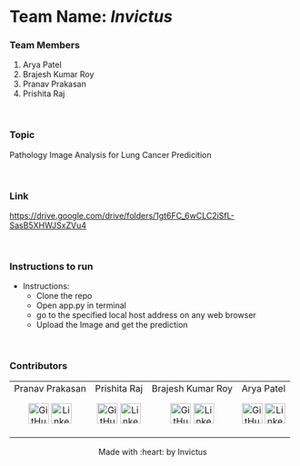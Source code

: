 # Team Name: *Invictus*

### Team Members
 1. Arya Patel
 2. Brajesh Kumar Roy
 3. Pranav Prakasan
 4. Prishita Raj
 
 <br>

### Topic

Pathology Image Analysis for Lung Cancer Predicition

<br>

### Link
https://drive.google.com/drive/folders/1gt6FC_6wCLC2iSfL-SasB5XHWJSxZVu4 

<br>

### Instructions to run

* Instructions:
	-  Clone the repo
	-  Open app.py in terminal
	-  go to the specified local host address on any web browser
	-  Upload the Image and get the prediction

<br>

### Contributors

<table>
<tr align="center">

<td>
Pranav Prakasan
<p align="center">
<a href = "https://github.com/PranavPrakasan07"><img src = "http://www.iconninja.com/files/241/825/211/round-collaboration-social-github-code-circle-network-icon.svg" width="36" height = "36" alt="GitHub"/></a>
<a href = "https://www.linkedin.com/in/pranav-prakasan-/">
<img src = "http://www.iconninja.com/files/863/607/751/network-linkedin-social-connection-circular-circle-media-icon.svg" width="36" height="36" alt="LinkedIn"/>
</a>
</p>
</td>

<td>
Prishita Raj
<p align="center">
<a href = "https://github.com/prishitaraj"><img src = "http://www.iconninja.com/files/241/825/211/round-collaboration-social-github-code-circle-network-icon.svg" width="36" height = "36" alt="GitHub"/></a>
<a href = "https://www.linkedin.com/in/prishita-raj-77987619b/">
<img src = "http://www.iconninja.com/files/863/607/751/network-linkedin-social-connection-circular-circle-media-icon.svg" width="36" height="36" alt="LinkedIn"/>
</a>
</p>
</td>

<td>
Brajesh Kumar Roy
<p align="center">
<a href = "https://github.com/bkrroy"><img src = "http://www.iconninja.com/files/241/825/211/round-collaboration-social-github-code-circle-network-icon.svg" width="36" height = "36" alt="GitHub"/></a>
<a href = "https://www.linkedin.com/in/brajesh-kumar-roy-925b2119b/">
<img src = "http://www.iconninja.com/files/863/607/751/network-linkedin-social-connection-circular-circle-media-icon.svg" width="36" height="36" alt="LinkedIn"/>
</a>
</p>
</td>

<td>
Arya Patel 
<p align="center">
<a href = "https://github.com/AryaPatel1111"><img src = "http://www.iconninja.com/files/241/825/211/round-collaboration-social-github-code-circle-network-icon.svg" width="36" height = "36" alt="GitHub"/></a>
<a href = "https://www.linkedin.com/in/arya-patel-1111cm/">
<img src = "http://www.iconninja.com/files/863/607/751/network-linkedin-social-connection-circular-circle-media-icon.svg" width="36" height="36" alt="LinkedIn"/>
</a>
</p>
</td>


</tr>
</table>

<p align="center">
	Made with :heart: by Invictus
</p>

